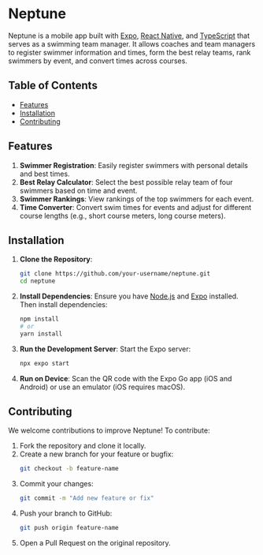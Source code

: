 # Neptune 

Neptune is a mobile app built with [Expo](https://expo.dev/), [React Native](https://reactnative.dev/), and [TypeScript](https://www.typescriptlang.org/) that serves as a swimming team manager. It allows coaches and team managers to register swimmer information and times, form the best relay teams, rank swimmers by event, and convert times across courses.

## Table of Contents

- [Features](#features)
- [Installation](#installation)
- [Contributing](#contributing)

## Features

1. **Swimmer Registration**: Easily register swimmers with personal details and best times.
2. **Best Relay Calculator**: Select the best possible relay team of four swimmers based on time and event.
3. **Swimmer Rankings**: View rankings of the top swimmers for each event.
4. **Time Converter**: Convert swim times for events and adjust for different course lengths (e.g., short course meters, long course meters).

## Installation

1. **Clone the Repository**:
   ```bash
   git clone https://github.com/your-username/neptune.git
   cd neptune
   ```

2. **Install Dependencies**:
   Ensure you have [Node.js](https://nodejs.org/) and [Expo](https://docs.expo.dev/) installed. Then install dependencies:
   ```bash
   npm install
   # or
   yarn install
   ```

3. **Run the Development Server**:
   Start the Expo server:
   ```bash
   npx expo start
   ```

4. **Run on Device**:
   Scan the QR code with the Expo Go app (iOS and Android) or use an emulator (iOS requires macOS).

## Contributing

We welcome contributions to improve Neptune! To contribute:

1. Fork the repository and clone it locally.
2. Create a new branch for your feature or bugfix:
   ```bash
   git checkout -b feature-name
   ```
3. Commit your changes:
   ```bash
   git commit -m "Add new feature or fix"
   ```
4. Push your branch to GitHub:
   ```bash
   git push origin feature-name
   ```
5. Open a Pull Request on the original repository.
